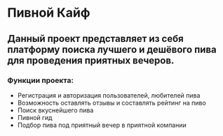# Пивной Кайф

## Данный проект представляет из себя платформу поиска лучшего и дешёвого пива для проведения приятных вечеров.

### Функции проекта:

* Регистрация и авторизация пользователей, любителей пива
* Возможность оставлять отзывы и составлять рейтинг на пиво
* Поиск вкуснейшего пива
* Пивной гид
* Подбор пива под приятный вечер в приятной компании